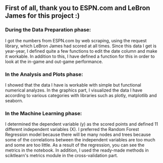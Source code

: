## First of all, thank you to ESPN.com and LeBron James for this project :)

### During the Data Preparation phase: 
I got the numbers from ESPN.com by web scraping, using the request library, which LeBron James had scored at all times. Since this data I get is year-year, I defined quite a few functions to edit the date column and make it workable. In addition to this, I have defined a function for this in order to look at the in-game and out-game performance. 

### In the Analysis and Plots phase:
I showed that the data I have is workable with simple but functional numerical analyzes. In the graphics part, I visualized the data I have according to various categories with libraries such as plotly, matplotlib and seaborn. 

### In the Machine Learning phase:
I determined the dependent variable (y) as the scored points and defined 11 different independent variables (X). I preferred the Random Forest Regression model because there will be many nodes and trees because some of the correlations between the independent variables are too much and some are too little. As a result of the regression, you can see the metrics in the notebook. In addition, I used the ready-made methods in sciktlearn's metrics module in the cross-validation part.
